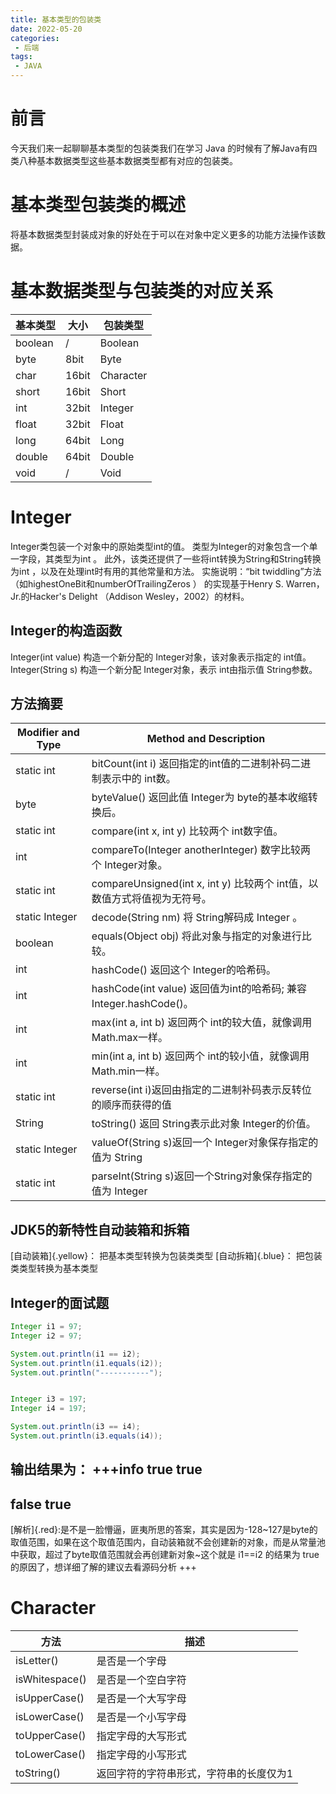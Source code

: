 ```yaml
---
title: 基本类型的包装类
date: 2022-05-20
categories:
 - 后端
tags:
 - JAVA
---
```

# 前言
今天我们来一起聊聊基本类型的包装类我们在学习 Java 的时候有了解Java有四类八种基本数据类型这些基本数据类型都有对应的包装类。
# 基本类型包装类的概述
将基本数据类型封装成对象的好处在于可以在对象中定义更多的功能方法操作该数据。
# 基本数据类型与包装类的对应关系
| 基本类型 | 大小 | 包装类型 |
|--|--|--|
| boolean | / | Boolean |
| byte | 8bit | Byte |
| char | 16bit | Character |
| short | 16bit | Short |
| int | 32bit | Integer |
| float | 32bit | Float |
| long | 64bit | Long |
| double | 64bit | Double |
| void | / | Void |
# Integer
Integer类包装一个对象中的原始类型int的值。 类型为Integer的对象包含一个单一字段，其类型为int 。 
此外，该类还提供了一些将int转换为String和String转换为int ，以及在处理int时有用的其他常量和方法。 
实施说明：“bit twiddling”方法（如highestOneBit和numberOfTrailingZeros ）
的实现基于Henry S. Warren，Jr.的Hacker's Delight （Addison Wesley，2002）的材料。 
## Integer的构造函数
Integer(int value) 
构造一个新分配的 Integer对象，该对象表示指定的 int值。  
Integer(String s) 
构造一个新分配 Integer对象，表示 int由指示值 String参数。  
## 方法摘要
| Modifier and Type | Method and Description |
|--|--|
| static int | bitCount(int i) 返回指定的int值的二进制补码二进制表示中的 int数。 |
| byte | byteValue() 返回此值 Integer为 byte的基本收缩转换后。 |
| static int | compare(int x, int y) 比较两个 int数字值。 |
| int | compareTo(Integer anotherInteger) 数字比较两个 Integer对象。 |
| static int | compareUnsigned(int x, int y) 比较两个 int值，以数值方式将值视为无符号。 |
| static Integer | decode(String nm) 将 String解码成 Integer 。 |
| boolean | equals(Object obj) 将此对象与指定的对象进行比较。 |
| int | hashCode() 返回这个 Integer的哈希码。  |
| int | hashCode(int value) 返回值为int的哈希码; 兼容Integer.hashCode()。 |
| int | max(int a, int b) 返回两个 int的较大值，就像调用 Math.max一样。 |
| int | min(int a, int b) 返回两个 int的较小值，就像调用 Math.min一样。 |
| static int | reverse(int i)返回由指定的二进制补码表示反转位的顺序而获得的值 |
| String | toString() 返回 String表示此对象 Integer的价值。 |
| static Integer | valueOf(String s)返回一个 Integer对象保存指定的值为 String |
| static int | parseInt(String s)返回一个String对象保存指定的值为 Integer |
## JDK5的新特性自动装箱和拆箱
[自动装箱]{.yellow}：
把基本类型转换为包装类类型
[自动拆箱]{.blue}：
把包装类类型转换为基本类型
## Integer的面试题
```java
Integer i1 = 97;
Integer i2 = 97;

System.out.println(i1 == i2);
System.out.println(i1.equals(i2));
System.out.println("-----------");


Integer i3 = 197;
Integer i4 = 197;

System.out.println(i3 == i4);
System.out.println(i3.equals(i4));
```
输出结果为：
+++info
true
true
-----------
false
true
-----------
[解析]{.red}:是不是一脸懵逼，匪夷所思的答案，其实是因为-128~127是byte的取值范围，如果在这个取值范围内，自动装箱就不会创建新的对象，而是从常量池中获取，超过了byte取值范围就会再创建新对象~这个就是 i1==i2 的结果为 true 的原因了，想详细了解的建议去看源码分析
+++
# Character
| 方法 | 描述 |
|--|--|
| isLetter() | 是否是一个字母 |
| isWhitespace() | 是否是一个空白字符 |
| isUpperCase() | 是否是一个大写字母 |
| isLowerCase() | 是否是一个小写字母 |
| toUpperCase() | 指定字母的大写形式 |
| toLowerCase() | 指定字母的小写形式 |
| toString() | 返回字符的字符串形式，字符串的长度仅为1 |